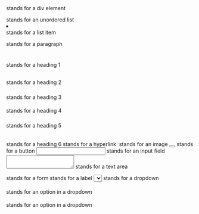 <div></div> stands for a div element
<ul></ul> stands for an unordered list
<li></li> stands for a list item
<p></p> stands for a paragraph
<h1></h1> stands for a heading 1
<h2></h2> stands for a heading 2
<h3></h3> stands for a heading 3
<h4></h4> stands for a heading 4
<h5></h5> stands for a heading 5
<h6></h6> stands for a heading 6
<a></a> stands for a hyperlink
<img></img> stands for an image
<button></button> stands for a button
<input></input> stands for an input field
<textarea></textarea> stands for a text area
<form></form> stands for a form
<label></label> stands for a label
<select></select> stands for a dropdown
<option></option> stands for an option in a dropdown
<option></option> stands for an option in a dropdown

